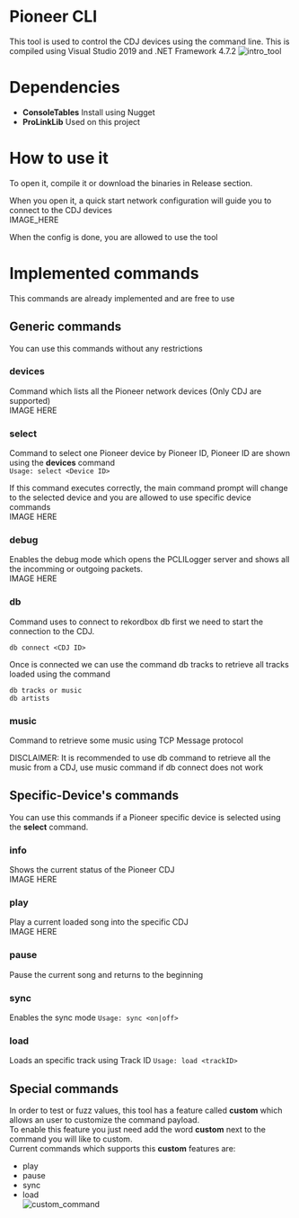 # Pioneer CLI
This tool is used to control the CDJ devices using the command line. This is compiled using Visual Studio 2019 and .NET Framework 4.7.2
![intro_tool](https://user-images.githubusercontent.com/4979202/210185586-1034e79b-d380-437a-b3d3-c046bd5c4a73.jpg)

# Dependencies
- **ConsoleTables** Install using Nugget
- **ProLinkLib** Used on this project

# How to use it
To open it, compile it or download the binaries in Release section.</br>

When you open it, a quick start network configuration will guide you to connect to the CDJ devices</br>
IMAGE_HERE

When the config is done, you are allowed to use the tool

# Implemented commands
This commands are already implemented and are free to use

## Generic commands

You can use this commands without any restrictions
### devices
Command which lists all the Pioneer network devices (Only CDJ are supported)</br>
IMAGE HERE

### select
Command to select one Pioneer device by Pioneer ID, Pioneer ID are shown using the **devices** command</br>
```Usage: select <Device ID>```

If this command executes correctly, the main command prompt will change to the selected device and you are allowed to use specific device commands</br>
IMAGE HERE

### debug
Enables the debug mode which opens the PCLILogger server and shows all the incomming or outgoing packets.</br>
IMAGE HERE

### db
Command uses to connect to rekordbox db first we need to start the connection to the CDJ.
```
db connect <CDJ ID>
```
Once is connected we can use the command db tracks to retrieve all tracks loaded using the command
```
db tracks or music
db artists
```

### music
Command to retrieve some music using TCP Message protocol

DISCLAIMER: It is recommended to use db command to retrieve all the music from a CDJ, use music command if db connect does not work

## Specific-Device's commands
You can use this commands if a Pioneer specific device is selected using the **select** command.

### info
Shows the current status of the Pioneer CDJ</br>
IMAGE HERE

### play
Play a current loaded song into the specific CDJ</br>
IMAGE HERE

### pause
Pause the current song and returns to the beginning

### sync
Enables the sync mode ```Usage: sync <on|off>```

### load
Loads an specific track using Track ID
```Usage: load <trackID>```

## Special commands
In order to test or fuzz values, this tool has a feature called **custom** which allows an user to customize the command payload.</br>
To enable this feature you just need add the word **custom** next to the command you will like to custom.</br>
Current commands which supports this **custom** features are:
- play
- pause
- sync
- load</br>
![custom_command](https://user-images.githubusercontent.com/4979202/210185568-4f0efee1-7c83-4713-822b-7e6b9587d9af.jpg)
